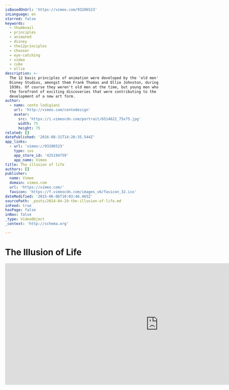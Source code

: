 ```yaml
---
isBasedOnUrl: 'https://vimeo.com/93206523'
inLanguage: en
starred: false
keywords:
  - thumbnail
  - principles
  - animated
  - disney
  - the12principles
  - chooser
  - eye-catching
  - video
  - cube
  - ollie
description: >-
  The 12 basic principles of animation were developed by the 'old men' of Walt
  Disney Studios, amongst them Frank Thomas and Ollie Johnston, during the
  1930s. Of course they weren't old men at the time, but young men who were at
  the forefront of exciting discoveries that were contributing to the
  development of a new art form.
author:
  - name: cento lodigiani
    url: 'http://vimeo.com/centodesign'
    avatar:
      src: 'https://i.vimeocdn.com/portrait/6514622_75x75.jpg'
      width: 75
      height: 75
related: []
datePublished: '2016-08-31T14:26:35.544Z'
app_links:
  - url: 'vimeo://93206523'
    type: ios
    app_store_id: '425194759'
    app_name: Vimeo
title: The illusion of life
authors: []
publisher:
  name: Vimeo
  domain: vimeo.com
  url: 'https://vimeo.com/'
  favicon: 'https://f.vimeocdn.com/images_v6/favicon_32.ico'
dateModified: '2015-06-06T10:03:46.465Z'
sourcePath: _posts/2014-04-29-the-illusion-of-life.md
inFeed: true
hasPage: false
inNav: false
_type: VideoObject
_context: 'http://schema.org'

---
```

# The Illusion of Life

<iframe src="https://cdn.embedly.com/widgets/media.html?src=https%3A%2F%2Fplayer.vimeo.com%2Fvideo%2F93206523&amp;url=https%3A%2F%2Fvimeo.com%2F93206523&amp;image=http%3A%2F%2Fi.vimeocdn.com%2Fvideo%2F474456112_1280.jpg&amp;key=b7d04c9b404c499eba89ee7072e1c4f7&amp;type=text%2Fhtml&amp;schema=vimeo" width="1000" height="397" scrolling="no" frameborder="0" allowfullscreen="allowfullscreen" style=""></iframe>